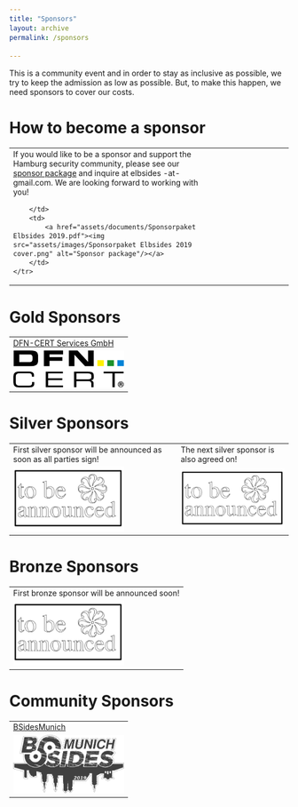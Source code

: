 ```yaml
---
title: "Sponsors"
layout: archive
permalink: /sponsors

---
```


This is a community event and in order to stay as inclusive as
possible, we try to keep the admission as low as possible. But, to
make this happen, we need sponsors to cover our costs.

# How to become a sponsor #

<table>
	<col width="70%">
	<col width="30%">
	<tr>
		<td>
		If you would like to be a sponsor and support the Hamburg security community, please see our <a href="assets/documents/Sponsorpaket Elbsides 2019.pdf">sponsor package</a> and inquire at elbsides -at- gmail.com. We are looking forward to working with you!
		
		</td>
		<td>
			<a href="assets/documents/Sponsorpaket Elbsides 2019.pdf"><img src="assets/images/Sponsorpaket Elbsides 2019 cover.png" alt="Sponsor package"/></a>
		</td>
	</tr>
</table>

# Gold Sponsors #

<table>
	<tr>
		<td>
			<a href="(https://www.dfn-cert.de/">DFN-CERT Services GmbH</a>
		</td>
	</tr>
	<tr>
		<td>
			<img src="assets/images/dfn-cert.png" alt="DFN-CERT Services GmbH" width="200px" />
		</td>
	</tr>
</table>

# Silver Sponsors #

<table>
	<tr>
		<td>
			First silver sponsor will be announced as soon as all
	parties sign!
		</td>
		<td>
			The next silver sponsor is also agreed on!
		</td>
	</tr>
	<tr>
		<td>
			<img src="assets/images/TBA sponsor.png" alt="Sponsor to be announced" width="200px" />
		</td>
		<td>
			<img src="assets/images/TBA sponsor.png" alt="Sponsor to be announced" width="200px" />
		</td>
	</tr>
</table>

# Bronze Sponsors #

<table>
	<tr>
		<td>
						First bronze sponsor will be announced soon!
		</td>
	</tr>
	<tr>
		<td>
			<img src="assets/images/TBA sponsor.png" alt="Sponsor to be announced" width="200px" />
		</td>
	</tr>
</table>

# Community Sponsors #

<table>
	<tr>
		<td>
			<a href="http://bsidesmunich.org">BSidesMunich</a>
		</td>
	</tr>
	<tr>
		<td>
			<img src="assets/images/bsidesmunich_logo_website_banner_2019-slider-bg.png" alt="BSides Munich" width="200px" />
		</td>
	</tr>
</table>


